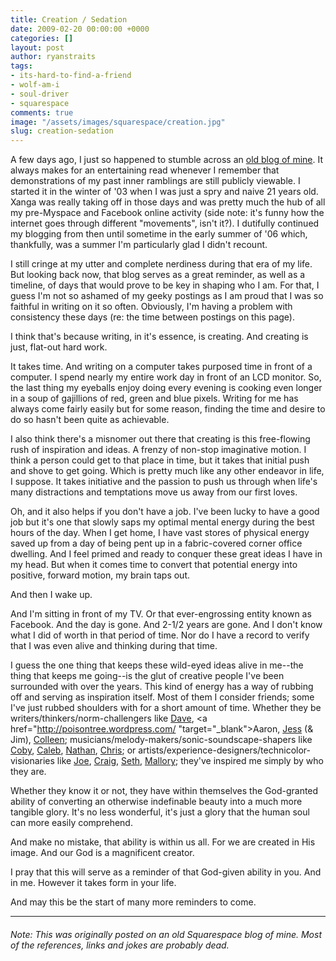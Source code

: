 ```yaml
---
title: Creation / Sedation
date: 2009-02-20 00:00:00 +0000
categories: []
layout: post
author: ryanstraits
tags:
- its-hard-to-find-a-friend
- wolf-am-i
- soul-driver
- squarespace
comments: true
image: "/assets/images/squarespace/creation.jpg"
slug: creation-sedation
---
```

A few days ago, I just so happened to stumble across an <a href="/tag/xanga" target="_blank">old blog of mine</a>. It always makes for an entertaining read whenever I remember that demonstrations of my past inner ramblings are still publicly viewable. I started it in the winter of '03 when I was just a spry and naive 21 years old. Xanga was really taking off in those days and was pretty much the hub of all my pre-Myspace and Facebook online activity (side note: it's funny how the internet goes through different "movements", isn't it?). I dutifully continued my blogging from then until sometime in the early summer of '06 which, thankfully, was a summer I'm particularly glad I didn't recount.

<!-- break -->

I still cringe at my utter and complete nerdiness during that era of my life. But looking back now, that blog serves as a great reminder, as well as a timeline, of days that would prove to be key in shaping who I am. For that, I guess I'm not so ashamed of my geeky postings as I am proud that I was so faithful in writing on it so often. Obviously, I'm having a problem with consistency these days (re: the time between postings on this page).

I think that's because writing, in it's essence, is creating. And creating is just, flat-out hard work.

It takes time. And writing on a computer takes purposed time in front of a computer. I spend nearly my entire work day in front of an LCD monitor. So, the last thing my eyeballs enjoy doing every evening is cooking even longer in a soup of gajillions of red, green and blue pixels. Writing for me has always come fairly easily but for some reason, finding the time and desire to do so hasn't been quite as achievable.

I also think there's a misnomer out there that creating is this free-flowing rush of inspiration and ideas. A frenzy of non-stop imaginative motion. I think a person could get to that place in time, but it takes that initial push and shove to get going. Which is pretty much like any other endeavor in life, I suppose. It takes initiative and the passion to push us through when life's many distractions and temptations move us away from our first loves.

Oh, and it also helps if you don't have a job. I've been lucky to have a good job but it's one that slowly saps my optimal mental energy during the best hours of the day. When I get home, I have vast stores of physical energy saved up from a day of being pent up in a fabric-covered corner office dwelling. And I feel primed and ready to conquer these great ideas I have in my head. But when it comes time to convert that potential energy into positive, forward motion, my brain taps out.

And then I wake up.

And I'm sitting in front of my TV. Or that ever-engrossing entity known as Facebook. And the day is gone. And 2-1/2 years are gone. And I don't know what I did of worth in that period of time. Nor do I have a record to verify that I was even alive and thinking during that time.

I guess the one thing that keeps these wild-eyed ideas alive in me--the thing that keeps me going--is the glut of creative people I've been surrounded with over the years. This kind of energy has a way of rubbing off and serving as inspiration itself. Most of them I consider friends; some I've just rubbed shoulders with for a short amount of time. Whether they be writers/thinkers/norm-challengers like <a href="http://dreamerswell.wordpress.com/" target="_blank">Dave</a>, <a href="http://poisontree.wordpress.com/ "target="_blank">Aaron</a>, <a href="http://jesstock.blogspot.com/" target="_blank">Jess</a> (& Jim), <a href="http://colleenwatson.wordpress.com/" target="_blank">Colleen</a>; musicians/melody-makers/sonic-soundscape-shapers like <a href="http://jacobra.squarespace.com/" target="_blank">Coby</a>, <a href="http://www.myspace.com/calebwinn" target="_blank">Caleb</a>, <a href="http://www.myspace.com/thewinstonjazzroutine" target="_blank">Nathan</a>, <a href="http://www.myspace.com/discoveramerica" target="_blank">Chris</a>; or artists/experience-designers/technicolor-visionaries like <a href="http://joehartzler.squarespace.com" target="_blank">Joe</a>, <a href="http://craigwarner.net/" target="_blank">Craig</a>, <a href="http://www.sethherman.com/" target="_blank">Seth</a>, <a href="http://makeafunnyface.blogspot.com/" target="_blank">Mallory</a>; they've inspired me simply by who they are.

Whether they know it or not, they have within themselves the God-granted ability of converting an otherwise indefinable beauty into a much more tangible glory. It's no less wonderful, it's just a glory that the human soul can more easily comprehend.

And make no mistake, that ability is within us all. For we are created in His image. And our God is a magnificent creator.

I pray that this will serve as a reminder of that God-given ability in you. And in me. However it takes form in your life.

And may this be the start of many more reminders to come.

---

###### _Note: This was originally posted on an old Squarespace blog of mine. Most of the references, links and jokes are probably dead._